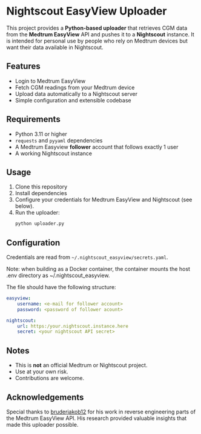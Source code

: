 # Nightscout EasyView Uploader

This project provides a **Python-based uploader** that retrieves CGM data from the **Medtrum EasyView** 
API and pushes it to a **Nightscout** instance. It is intended for personal use by people who rely on 
Medtrum devices but want their data available in Nightscout.

## Features
- Login to Medtrum EasyView
- Fetch CGM readings from your Medtrum device
- Upload data automatically to a Nightscout server
- Simple configuration and extensible codebase

## Requirements
- Python 3.11 or higher
- `requests` and `pyyaml` dependencies
- A Medtrum Easyview **follower** account that follows exactly 1 user
- A working Nightscout instance

## Usage
1. Clone this repository
2. Install dependencies
3. Configure your credentials for Medtrum EasyView and Nightscout (see below).
4. Run the uploader:
   ```bash
   python uploader.py
   ```

## Configuration

Credentials are read from `~/.nightscout_easyview/secrets.yaml`.

Note: when building as a Docker container, the container mounts the host .env directory as ~/.nightscout_easyview.

The file should have the following structure:

```yaml
easyview:
    username: <e-mail for follower account>
    password: <password of follower acount>

nightscout:
    url: https:/your.nightscout.instance.here
    secret: <your nightscout API secret>
```

## Notes
- This is **not** an official Medtrum or Nightscout project.
- Use at your own risk.
- Contributions are welcome.


## Acknowledgements
Special thanks to [bruderjakob12](https://gist.github.com/bruderjakob12/b492e5c0b32e421d6fc9ee6f86d5f2dd)
for his work in reverse engineering parts of the Medtrum EasyView API. 
His research provided valuable insights that made this uploader possible.

